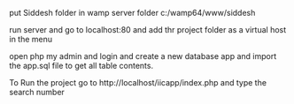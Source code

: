 


put Siddesh folder in wamp server folder
c:/wamp64/www/siddesh

run server and go to localhost:80
and add thr project folder as a virtual host in the menu

open php my admin and login and create a new database app 
and import the app.sql file to get all table contents.

To Run the project 
go to
http://localhost/iicapp/index.php
and type the search number
